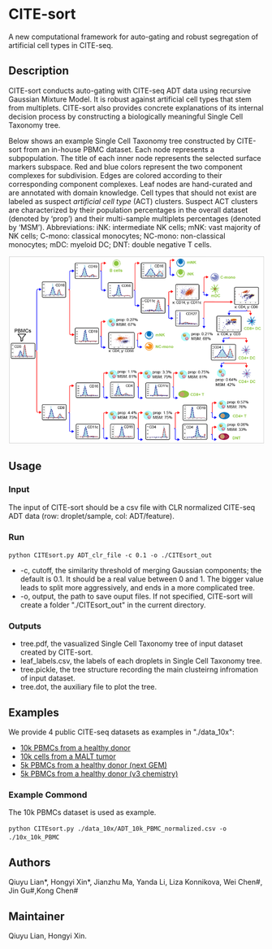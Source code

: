 # CITE-sort

A new computational framework for auto-gating and robust segregation of artificial cell types in CITE-seq.

## Description

CITE-sort conducts auto-gating with CITE-seq ADT data using recursive Gaussian Mixture Model. It is robust against artificial cell types that stem from multiplets. CITE-sort also provides concrete explanations of its internal decision process by constructing a biologically meaningful Single Cell Taxonomy tree.  

Below shows an example Single Cell Taxonomy tree constructed by CITE-sort from an in-house PBMC dataset. Each node represents a subpopulation. The title of each inner node represents the selected surface markers subspace. Red and blue colors represent the two component complexes for subdivision. Edges are colored according to their corresponding component complexes. Leaf nodes are hand-curated and are annotated with domain knowledge. Cell types that should not exist are labeled as suspect _artificial cell type_ (ACT) clusters. Suspect ACT clusters are characterized by their population percentages in the overall dataset (denoted by ‘prop’) and their multi-sample multiplets percentages (denoted by ‘MSM’). Abbreviations: iNK: intermediate NK cells; mNK: vast majority of NK cells; C-mono: classical monocytes; NC-mono: non-classical monocytes; mDC: myeloid DC; DNT: double negative T cells.

<img src="readme_figs/taxonomy.png" alt="taxonomy" style="zoom:67%;" />

## Usage

### Input

The input of CITE-sort should be a csv file with CLR normalized CITE-seq ADT data (row: droplet/sample, col: ADT/feature). 

### Run

`python CITEsort.py ADT_clr_file -c 0.1 -o ./CITEsort_out`

- -c, cutoff, the similarity threshold of merging Gaussian components; the default is 0.1. It should be a real value between 0 and 1. The bigger value leads to split more aggressively, and ends in a more complicated tree.
- -o, output, the path to save ouput files. If not specified, CITE-sort will create a folder "./CITEsort_out" in the current directory.

### Outputs

- tree.pdf, the vasualized Single Cell Taxonomy tree of input dataset created by CITE-sort.
- leaf_labels.csv, the labels of each droplets in Single Cell Taxonomy tree.
- tree.pickle, the tree structure recording the main clusteirng infromation of input dataset.
- tree.dot, the auxiliary file to plot the tree.

## Examples

We provide 4 public CITE-seq datasets as examples in "./data_10x":

- [10k PBMCs from a healthy donor](https://support.10xgenomics.com/single-cell-gene-expression/datasets/3.0.0/pbmc_10k_protein_v3) 
- [10k cells from a MALT tumor](https://support.10xgenomics.com/single-cell-gene-expression/datasets/3.0.0/malt_10k_protein_v3)
- [5k PBMCs from a healthy donor (next GEM)](https://support.10xgenomics.com/single-cell-gene-expression/datasets/3.0.2/5k_pbmc_protein_v3_nextgem)
- [5k PBMCs from a healthy donor (v3 chemistry)](https://support.10xgenomics.com/single-cell-gene-expression/datasets/3.0.2/5k_pbmc_protein_v3)

### Example Commond

The 10k PBMCs dataset is used as example. 

`python CITEsort.py ./data_10x/ADT_10k_PBMC_normalized.csv -o ./10x_10k_PBMC `

## Authors

Qiuyu Lian\*, Hongyi Xin\*, Jianzhu Ma, Yanda Li, Liza Konnikova, Wei Chen\#, Jin Gu\#,Kong Chen\#

## Maintainer

Qiuyu Lian, Hongyi Xin.



